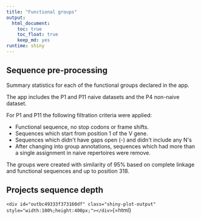 ```yaml
---
title: "Functional groups"
output:
  html_document:
    toc: true
    toc_float: true
    keep_md: yes
runtime: shiny
---
```






## Sequence pre-processing

Summary statistics for each of the functional groups declared in the app.

The app includes the P1 and P11 naive datasets and the P4 non-naive dataset.

For P1 and P11 the following filtration criteria were applied:

* Functional sequence, no stop codons or frame shifts.
* Sequences which start from position 1 of the V gene.
* Sequences which didn't have gaps open (-) and didn't include any N's
* After changing into group annotations, sequences which had more than a single assignment in naive repertoires were remove.

The groups were created with similarity of 95% based on complete linkage and functional sequences and up to position 318.

## Projects sequence depth

`<div id="outbc49333f373160df" class="shiny-plot-output" style="width:100%;height:400px;"></div>`{=html}

